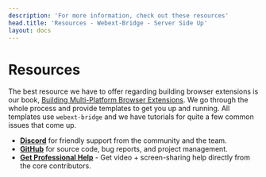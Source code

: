 ```yaml
---
description: 'For more information, check out these resources'
head.title: 'Resources - Webext-Bridge - Server Side Up'
layout: docs
---
```


# Resources

The best resource we have to offer regarding building browser extensions is our book, [Building Multi-Platform Browser Extensions](https://serversideup.net/building-multi-platform-browser-extensions/). We go through the whole process and provide templates to get you up and running. All templates use `webext-bridge` and we have tutorials for quite a few common issues that come up.

- **[Discord](https://serversideup.net/discord)** for friendly support from the community and the team.
- **[GitHub](https://github.com/serversideup/webext-bridge)** for source code, bug reports, and project management.
- **[Get Professional Help](https://serversideup.net/professional-support)** - Get video + screen-sharing help directly from the core contributors.